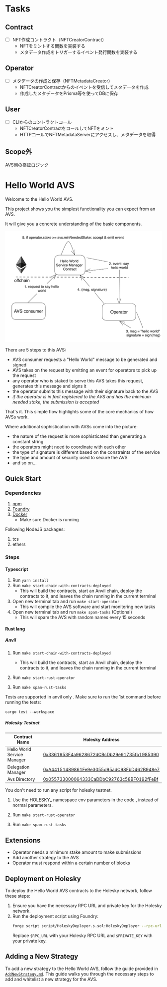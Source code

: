 # Tasks
## Contract
- [ ] NFT作成コントラクト（NFTCreatorContract）
  - NFTをミントする関数を実装する
  - メタデータ作成をトリガーするイベント発行関数を実装する
## Operator
- [ ] メタデータの作成と保存（NFTMetadataCreator）
  - NFTCreatorContractからのイベントを受信してメタデータを作成
  - 作成したメタデータをPrisma等を使ってDBに保存
## User
- [ ] CLIからのコントラクトコール
  - NFTCreatorContractをコールしてNFTをミント
  - HTTPコールでNFTMetadataServerにアクセスし、メタデータを取得
## Scope外
AVS側の検証ロジック

# Hello World AVS

Welcome to the Hello World AVS.

This project shows you the simplest functionality you can expect from an AVS.

It will give you a concrete understanding of the basic components.

![hello-world-png](./assets/hello-world-diagram.png)

There are 5 steps to this AVS:
- AVS consumer requests a "Hello World" message to be generated and signed
- AVS takes on the request by emitting an event for operators to pick up the request
- any operator who is staked to serve this AVS takes this request, generates this message and signs it
- the operator submits this message with their signature back to the AVS
- *if the operator is in fact registered to the AVS and has the minimum needed stake, the submission is accepted*

That's it. This simple flow highlights some of the core mechanics of how AVSs work.

Where additional sophistication with AVSs come into the picture:
- the nature of the request is more sophisticated than generating a constant string
- the operators might need to coordinate with each other
- the type of signature is different based on the constraints of the service
- the type and amount of security used to secure the AVS
- and so on...

## Quick Start

### Dependencies

1. [npm](https://docs.npmjs.com/downloading-and-installing-node-js-and-npm)
2. [Foundry](https://getfoundry.sh/)
3. [Docker](https://www.docker.com/get-started/)
   * Make sure Docker is running


Following NodeJS packages:
1. tcs
2. ethers

### Steps

#### Typescript

1. Run `yarn install`
2. Run `make start-chain-with-contracts-deployed`
    * This will build the contracts, start an Anvil chain, deploy the contracts to it, and leaves the chain running in the current terminal
3. Open new terminal tab and run `make start-operator`
    * This will compile the AVS software and start monitering new tasks
4. Open new terminal tab and run `make spam-tasks` (Optional)
    * This will spam the AVS with random names every 15 seconds

#### Rust lang


##### Anvil 

1. Run `make start-chain-with-contracts-deployed`
    * This will build the contracts, start an Anvil chain, deploy the contracts to it, and leaves the chain running in the current terminal

2. Run `make start-rust-operator`

3. Run `make spam-rust-tasks`

Tests are supported in anvil only . Make sure to run the 1st command before running the  tests:

```
cargo test --workspace
```


##### Holesky Testnet

| Contract Name               | Holesky Address                                   |
| -------------               | -------------                                     |
| Hello World Service Manager | [0x3361953F4a9628672dCBcDb29e91735fb1985390](https://holesky.etherscan.io/address/0x3361953F4a9628672dCBcDb29e91735fb1985390)    |
| Delegation Manager          | [0xA44151489861Fe9e3055d95adC98FbD462B948e7](https://holesky.etherscan.io/address/0xA44151489861Fe9e3055d95adC98FbD462B948e7)                                           |
| Avs Directory               | [0x055733000064333CaDDbC92763c58BF0192fFeBf](https://holesky.etherscan.io/address/0x055733000064333CaDDbC92763c58BF0192fFeBf)      |

You don't need to run any script for holesky testnet.

1. Use the HOLESKY_ namespace env parameters in the code , instead of normal parameters.

2. Run `make start-rust-operator`

3. Run `make spam-rust-tasks `


## Extensions

- Operator needs a minimum stake amount to make submissions
- Add another strategy to the AVS
- Operator must respond within a certain number of blocks

## Deployment on Holesky

To deploy the Hello World AVS contracts to the Holesky network, follow these steps:

1. Ensure you have the necessary RPC URL and private key for the Holesky network.
2. Run the deployment script using Foundry:
    ```bash
    forge script script/HoleskyDeployer.s.sol:HoleskyDeployer --rpc-url $RPC_URL --private-key $PRIVATE_KEY --broadcast -vvvv
    ```
    Replace `$RPC_URL` with your Holesky RPC URL and `$PRIVATE_KEY` with your private key.

## Adding a New Strategy

To add a new strategy to the Hello World AVS, follow the guide provided in [`AddNewStrategy.md`](https://github.com/Layr-Labs/hello-world-avs/blob/master/AddNewStrategy.md). This guide walks you through the necessary steps to add and whitelist a new strategy for the AVS.
